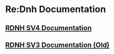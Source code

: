 ﻿# Re:Dnh Documentation

## [RDNH SV4 Documentation](./sv4/docs.html)
## [RDNH SV3 Documentation (Old)](./sv3/docs.html)